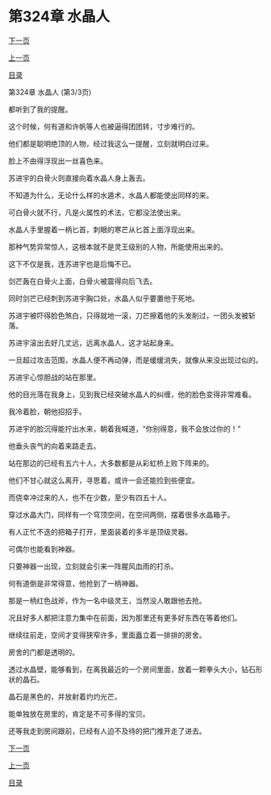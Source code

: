 <h1>第324章    水晶人</h1>
            <div><p><a href="./0972_%E7%AC%AC325%E7%AB%A0_%E7%8E%89%E6%AF%8D.md">下一页</a></p><p><a href="./0970_%E7%AC%AC324%E7%AB%A0_%E6%B0%B4%E6%99%B6%E4%BA%BA.md">上一页</a></p><p><a href="../">目录</a></p></div>
            <div><p>第324章    水晶人 (第3/3页)</p><p>都听到了我的提醒。</p><p>这个时候，何有道和许帆等人也被逼得团团转，寸步难行的。</p><p>他们都是聪明绝顶的人物，经过我这么一提醒，立刻就明白过来。</p><p>脸上不由得浮现出一丝喜色来。</p><p>苏进宇的白骨火则直接向着水晶人身上轰去。</p><p>不知道为什么，无论什么样的水遁术，水晶人都能使出同样的来。</p><p>可白骨火就不行，凡是火属性的术法，它都没法使出来。</p><p>水晶人手里握着一柄匕首，刺眼的寒芒从匕首上面浮现出来。</p><p>那种气势异常惊人，这根本就不是灵王级别的人物，所能使用出来的。</p><p>这下不仅是我，连苏进宇也是后悔不已。</p><p>剑芒轰在白骨火上面，白骨火被震得向后飞去。</p><p>同时剑芒已经刺到苏进宇胸口处，水晶人似乎要置他于死地。</p><p>苏进宇被吓得脸色煞白，只得就地一滚，刀芒擦着他的头发削过，一团头发被斩落。</p><p>苏进宇滚出去好几丈远，远离水晶人，这才站起身来。</p><p>一旦超过攻击范围，水晶人便不再动弹，而是缓缓消失，就像从来没出现过似的。</p><p>苏进宇心惊胆战的站在那里。</p><p>他的目光落在我身上，见到我已经突破水晶人的纠缠，他的脸色变得非常难看。</p><p>我冷着脸，朝他招招手。</p><p>苏进宇的脸沉得能拧出水来，朝着我喊道，“你别得意，我不会放过你的！”</p><p>他垂头丧气的向着来路走去。</p><p>站在那边的已经有五六十人，大多数都是从彩虹桥上败下阵来的。</p><p>他们不甘心就这么离开，寻思着，或许一会还能捡到些便宜。</p><p>而侥幸冲过来的人，也不在少数，至少有四五十人。</p><p>穿过水晶大门，同样有一个穹顶空间，在空间两侧，摆着很多水晶箱子。</p><p>有人正忙不迭的把箱子打开，里面装着的多半是顶级灵器。</p><p>可偶尔也能看到神器。</p><p>只要神器一出现，立刻就会引来一阵腥风血雨的打杀。</p><p>何有道倒是非常得意，他抢到了一柄神器。</p><p>那是一柄红色战斧，作为一名中级灵王，当然没人敢跟他去抢。</p><p>况且好多人都把注意力集中在前面，因为那里还有更多好东西在等着他们。</p><p>继续往前走，空间才变得狭窄许多，里面矗立着一排排的房舍。</p><p>房舍的门都是透明的。</p><p>透过水晶壁，能够看到，在离我最近的一个房间里面，放着一颗拳头大小，钻石形状的晶石。</p><p>晶石是黑色的，并放射着灼灼光芒。</p><p>能单独放在房里的，肯定是不可多得的宝贝。</p><p>还等我走到房间跟前，已经有人迫不及待的把门推开走了进去。</p></div>
            <div><p><a href="./0972_%E7%AC%AC325%E7%AB%A0_%E7%8E%89%E6%AF%8D.md">下一页</a></p><p><a href="./0970_%E7%AC%AC324%E7%AB%A0_%E6%B0%B4%E6%99%B6%E4%BA%BA.md">上一页</a></p><p><a href="../">目录</a></p></div>